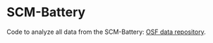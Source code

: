 # SCM-Battery
Code to analyze all data from the SCM-Battery: [OSF data repository](https://osf.io/q8kda/).
